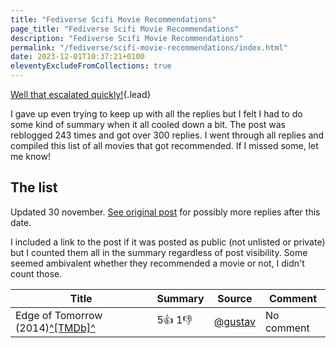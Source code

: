 ```yaml
---
title: "Fediverse Scifi Movie Recommendations"
page_title: "Fediverse Scifi Movie Recommendations"
description: "Fediverse Scifi Movie Recommendations"
permalink: "/fediverse/scifi-movie-recommendations/index.html"
date: 2023-12-01T10:37:21+0100
eleventyExcludeFromCollections: true
---
```


[Well that escalated quickly!](https://duckduckgo.com/?q=Well+that+escalated+quickly+meme&t=ffab&iar=images&iax=images&ia=images){.lead}

I gave up even trying to keep up with all the replies but I felt I had to do some kind of summary when it all cooled down a bit. The post was reblogged 243 times and got over 300 replies. I went through all replies and compiled this list of all movies that got recommended. If I missed some, let me know!

## The list

<p>Updated <date datetime="2023-11-30T18:37:44+0100" title="2023-11-30 18:37">30 november</date>. <a href="https://jkpg.rocks/@gustav/111488570537867130">See original post</a> for possibly more replies after this date.</p>

I included a link to the post if it was posted as public (not unlisted or private) but I counted them all in the summary regardless of post visibility. Some seemed ambivalent whether they recommended a movie or not, I didn't count those.

| Title | Summary | Source | Comment |
|-------|-----------------|-------|---------|
| Edge of Tomorrow (2014)[^\[TMDb\]^](https://www.themoviedb.org/movie/137113-edge-of-tomorrow) | 5👍 1👎 | [@gustav](https://jkpg.rocks/@gustav/111488570537867130)  | No comment |